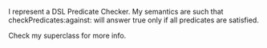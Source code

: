 I represent a DSL Predicate Checker. My semantics are such that checkPredicates:against: will answer true only if all predicates are satisfied.

Check my superclass for more info.